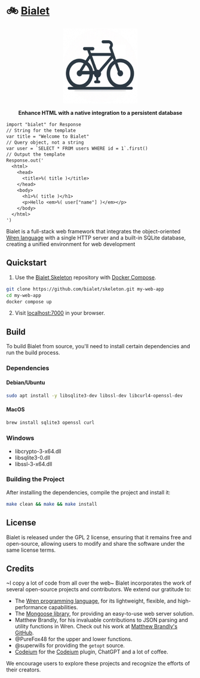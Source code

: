 # 🚲 [Bialet](https://bialet.dev)

<p align="center">
  <a href="https://bialet.dev">
    <img src="docs/_static/logo.png" alt="" width="200" />
  </a>
</p>
<p align="center">
  <strong>Enhance HTML with a native integration to a persistent database</strong>
</p>

```wren
import "bialet" for Response
// String for the template
var title = "Welcome to Bialet"
// Query object, not a string
var user = `SELECT * FROM users WHERE id = 1`.first()
// Output the template
Response.out('
  <html>
    <head>
      <title>%( title )</title>
    </head>
    <body>
      <h1>%( title )</h1>
      <p>Hello <em>%( user["name"] )</em></p>
    </body>
  </html>
')
```

Bialet is a full-stack web framework that integrates the object-oriented [Wren language](https://wren.io) with a single HTTP server and a built-in SQLite database, creating a unified environment for web development

## Quickstart

1. Use the [Bialet Skeleton](https://github.com/bialet/skeleton) repository with [Docker Compose](https://docs.docker.com/compose/).

```bash
git clone https://github.com/bialet/skeleton.git my-web-app
cd my-web-app
docker compose up
```

2. Visit [localhost:7000](http://localhost:7000) in your browser.

## Build

To build Bialet from source, you'll need to install certain dependencies and run the build process.

### Dependencies

#### Debian/Ubuntu

```bash
sudo apt install -y libsqlite3-dev libssl-dev libcurl4-openssl-dev
```

#### MacOS

```bash
brew install sqlite3 openssl curl
```
### Windows

* libcrypto-3-x64.dll
* libsqlite3-0.dll
* libssl-3-x64.dll

### Building the Project

After installing the dependencies, compile the project and install it:

```bash
make clean && make && make install
```
## License

Bialet is released under the GPL 2 license, ensuring that it remains free and open-source, allowing users to modify and share the software under the same license terms.

## Credits

~I copy a lot of code from all over the web~
Bialet incorporates the work of several open-source projects and contributors. We extend our gratitude to:

- The [Wren programming language](https://wren.io), for its lightweight, flexible, and high-performance capabilities.
- The [Mongoose library](https://github.com/expressjs/mongoose), for providing an easy-to-use web server solution.
- Matthew Brandly, for his invaluable contributions to JSON parsing and utility functions in Wren. Check out his work at [Matthew Brandly's GitHub](https://github.com/brandly/wren-json).
- @PureFox48 for the upper and lower functions.
- @superwills for providing the `getopt` source.
- [Codeium](https://github.com/codeium) for the [Codeium](https://codeium.com) plugin, ChatGPT and a lot of coffee.

We encourage users to explore these projects and recognize the efforts of their creators.
